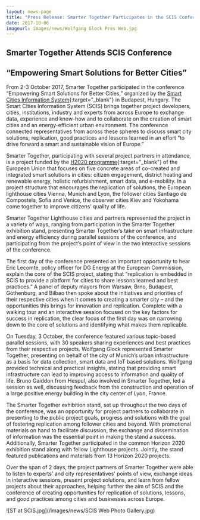 ```yaml
---
layout: news-page
title: "Press Release: Smarter Together Participates in the SCIS Conference"
date: 2017-10-06
imageurl: images/news/Wolfgang Glock Pres Web.jpg
---
```


<div class="multiline">
<h2><span class="ornament-news">Smarter Together Attends SCIS Conference</span></h2>
<h2><span class="ornament-news">“Empowering Smart Solutions for Better Cities”</span></h2>
</div>

From 2-3 October 2017, Smarter Together participated in the conference “Empowering Smart Solutions for Better Cities,” organized by the [Smart Cities Information System](https://www.scisconference2017.eu/){:target="_blank"} in Budapest, Hungary. The Smart Cities Information System (SCIS) brings together project developers, cities, institutions, industry and experts from across Europe to exchange data, experience and know-how and to collaborate on the creation of smart cities and an energy-efficient urban environment. The conference connected representatives from across these spheres to discuss smart city solutions, replication, good practices and lessons learned in an effort “to drive forward a smart and sustainable vision of Europe.”

Smarter Together, participating with several project partners in attendance, is a project funded by the [H2020 programme](https://ec.europa.eu/programmes/horizon2020/){:target="_blank"} of the European Union that focuses on five concrete areas of co-created and integrated smart solutions in cities: citizen engagement, district heating and renewable energy, holistic refurbishment, smart data, and e-mobility. In a project structure that encourages the replication of solutions, the European lighthouse cities Vienna, Munich and Lyon, the follower cities Santiago de Compostela, Sofia and Venice, the observer cities Kiev and Yokohama come together to improve citizens’ quality of life.

Smarter Together Lighthouse cities and partners represented the project in a variety of ways, ranging from participation in the Smarter Together exhibition stand, presenting Smarter Together’s take on smart infrastructure and energy efficiency during parallel sessions of the conference, and participating from the project’s point of view in the two interactive sessions of the conference.

The first day of the conference presented an important opportunity to hear Eric Lecomte, policy officer for DG Energy at the European Commission, explain the core of the SCIS project, stating that “replication is embedded in SCIS to provide a platform for cities to share lessons learned and best practices.” A panel of deputy mayors from Warsaw, Brno, Budapest, Gothenburg, and Bilbao then spoke about the initiatives and priorities of their respective cities when it comes to creating a smarter city – and the opportunities this brings for innovation and replication. Complete with a walking tour and an interactive session focused on the key factors for success in replication, the clear focus of the first day was on narrowing down to the core of solutions and identifying what makes them replicable.

On Tuesday, 3 October, the conference featured various topic-based parallel sessions, with 30 speakers sharing experiences and best practices from their respective projects. Wolfgang Glock represented Smarter Together, presenting on behalf of the city of Munich’s urban infrastructure as a basis for data collection, smart data and IoT based solutions. Wolfgang provided technical and practical insights, stating that providing smart infrastructure can lead to improving access to information and quality of life. Bruno Gaiddon from Hespul, also involved in Smarter Together, led a session as well, discussing feedback from the construction and operation of a large positive energy building in the city center of Lyon, France.

The Smarter Together exhibition stand, set up throughout the two days of the conference, was an opportunity for project partners to collaborate in presenting to the public project goals, progress and solutions with the goal of fostering replication among follower cities and beyond. With promotional materials on hand to facilitate discussion, the exchange and dissemination of information was the essential point in making the stand a success. Additionally, Smarter Together participated in the common Horizon 2020 exhibition stand along with fellow Lighthouse projects. Jointly, the stand featured publications and materials from 13 Horizon 2020 projects.

Over the span of 2 days, the project partners of Smarter Together were able to listen to experts' and city representatives’ points of view, exchange ideas in interactive sessions, present project solutions, and learn from fellow projects about their approaches, helping further the aim of SCIS and the conference of creating opportunities for replication of solutions, lessons, and good practices among cities and businesses across Europe.

![ST at SCIS.jpg](/images/news/SCIS Web Photo Gallery.jpg)
